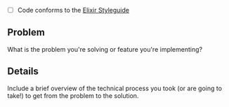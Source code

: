 - [ ] Code conforms to the [Elixir Styleguide](https://github.com/christopheradams/elixir_style_guide)

## Problem

What is the problem you're solving or feature you're implementing?

## Details

Include a brief overview of the technical process you took
(or are going to take!) to get from the problem to the solution.
